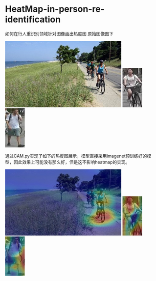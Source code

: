 # HeatMap-in-person-re-identification
如何在行人重识别领域针对图像画出热度图
原始图像图下

![iamge](https://github.com/SWEDEN1003/HeatMap-in-person-re-identification/blob/master/test.jpg)
![iamge](https://github.com/SWEDEN1003/HeatMap-in-person-re-identification/blob/master/test1.jpg)
![iamge](https://github.com/SWEDEN1003/HeatMap-in-person-re-identification/blob/master/test2.jpg)

通过CAM.py实现了如下的热度图展示，模型直接采用imagenet预训练好的模型，因此效果上可能没有那么好，但是这不影响heatmap的实现。

![iamge](https://github.com/SWEDEN1003/HeatMap-in-person-re-identification/blob/master/CAM.jpg)
![iamge](https://github.com/SWEDEN1003/HeatMap-in-person-re-identification/blob/master/CAM1.jpg)
![iamge](https://github.com/SWEDEN1003/HeatMap-in-person-re-identification/blob/master/CAM2.jpg)
